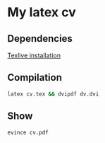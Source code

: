 # My latex cv

## Dependencies

[Texlive installation](https://www.tug.org/texlive/quickinstall.html)

## Compilation

```sh
latex cv.tex && dvipdf dv.dvi
```

## Show

```sh
evince cv.pdf
```

